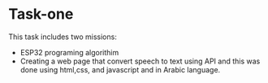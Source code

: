 # Task-one

This task includes two missions: 
- ESP32 programing algorithim
- Creating a web page that convert speech to text using API and this was done using html,css, and javascript and in Arabic language. 

